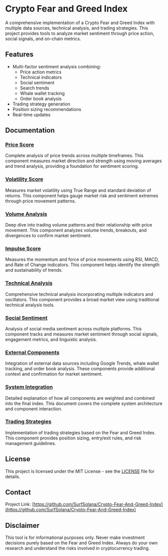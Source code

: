 # Crypto Fear and Greed Index

A comprehensive implementation of a Crypto Fear and Greed Index with multiple data sources, technical analysis, and trading strategies. This project provides tools to analyze market sentiment through price action, social signals, and on-chain metrics.

## Features

- Multi-factor sentiment analysis combining:
  - Price action metrics
  - Technical indicators
  - Social sentiment
  - Search trends
  - Whale wallet tracking
  - Order book analysis
- Trading strategy generation
- Position sizing recommendations
- Real-time updates

## Documentation

### [Price Score](docs/01-price-score.md)
Complete analysis of price trends across multiple timeframes. This component measures market direction and strength using moving averages and trend analysis, providing a foundation for sentiment scoring.

### [Volatility Score](docs/02-volatility-score.md)
Measures market volatility using True Range and standard deviation of returns. This component helps gauge market risk and sentiment extremes through price movement patterns.

### [Volume Analysis](docs/03-volume-analysis.md)
Deep dive into trading volume patterns and their relationship with price movement. This component analyzes volume trends, breakouts, and divergences to confirm market sentiment.

### [Impulse Score](docs/04-impulse-score.md)
Measures the momentum and force of price movements using RSI, MACD, and Rate of Change indicators. This component helps identify the strength and sustainability of trends.

### [Technical Analysis](docs/05-technical-analysis.md)
Comprehensive technical analysis incorporating multiple indicators and oscillators. This component provides a broad market view using traditional technical analysis tools.

### [Social Sentiment](docs/06-social-sentiment.md)
Analysis of social media sentiment across multiple platforms. This component tracks and measures market sentiment through social signals, engagement metrics, and linguistic analysis.

### [External Components](docs/07-external-components.md)
Integration of external data sources including Google Trends, whale wallet tracking, and order book analysis. These components provide additional context and confirmation for market sentiment.

### [System Integration](docs/08-system-integration.md)
Detailed explanation of how all components are weighted and combined into the final index. This document covers the complete system architecture and component interaction.

### [Trading Strategies](docs/09-trading-strategies.md)
Implementation of trading strategies based on the Fear and Greed Index. This component provides position sizing, entry/exit rules, and risk management guidelines.

## License

This project is licensed under the MIT License - see the [LICENSE](LICENSE) file for details.

## Contact

Project Link: [https://github.com/SurfSolana/Crypto-Fear-And-Greed-Index](https://github.com/SurfSolana/Crypto-Fear-And-Greed-Index)

## Disclaimer

This tool is for informational purposes only. Never make investment decisions purely based on the Fear and Greed Index. Always do your own research and understand the risks involved in cryptocurrency trading.